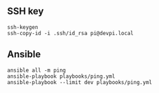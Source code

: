 ## SSH key

```
ssh-keygen
ssh-copy-id -i .ssh/id_rsa pi@devpi.local
```

## Ansible

```
ansible all -m ping
ansible-playbook playbooks/ping.yml
ansible-playbook --limit dev playbooks/ping.yml
```
